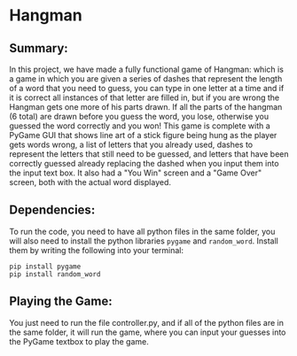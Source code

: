 # Hangman

## Summary:

In this project, we have made a fully functional game of Hangman: which is a game in which you are given a series of dashes that represent the length of a word that you need to guess, you can type in one letter at a time and if it is correct all instances of that letter are filled in, but if you are wrong the Hangman gets one more of his parts drawn. If all the parts of the hangman (6 total) are drawn before you guess the word, you lose, otherwise you guessed the word correctly and you won! This game is complete with a PyGame GUI that shows line art of a stick figure being hung as the player gets words wrong, a list of letters that you already used, dashes to represent the letters that still need to be guessed, and letters that have been correctly guessed already replacing the dashed when you input them into the input text box. It also had a "You Win" screen and a "Game Over" screen, both with the actual word displayed.

## Dependencies:

To run the code, you need to have all python files in the same folder, you will also need to install the python libraries `pygame` and `random_word`. Install them by writing the following into your terminal:

```
pip install pygame
pip install random_word
```

## Playing the Game:

You just need to run the file controller.py, and if all of the python files are in the same folder, it will run the game, where you can input your guesses into the PyGame textbox to play the game.
